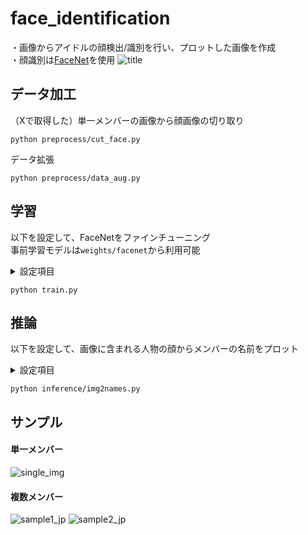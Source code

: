 # face_identification
・画像からアイドルの顔検出/識別を行い、プロットした画像を作成  
・顔識別は[FaceNet](https://github.com/timesler/facenet-pytorch)を使用
![title](https://github.com/user-attachments/assets/aad75e6f-0831-4bc8-9574-7c04afe4e644)


## データ加工
（Xで取得した）単一メンバーの画像から顔画像の切り取り
```
python preprocess/cut_face.py
```
データ拡張
```
python preprocess/data_aug.py
```


## 学習
以下を設定して、FaceNetをファインチューニング  
事前学習モデルは`weights/facenet`から利用可能
<details><summary>設定項目</summary>

・`DATANAME`    ：学習に使用するデータ  
・`LISTNAME`    ：メンバーのリスト  
・`AUG_DIR`     ：データ拡張を行ったデータ  
・`AUG_SIZE`    ：1枚の画像に対してデータ拡張で増やす枚数  
・`DEVICE`      ：cuda or mps or cpu  

</details>

```
python train.py
```


## 推論
以下を設定して、画像に含まれる人物の顔からメンバーの名前をプロット
<details><summary>設定項目</summary>

・`MODELPATH`   ：FaceNet model  
・`IMG_PATH`    ：プロットする画像  
・`MEMBER_LIST` ：メンバーのリスト  
・`MEMBER_ENJP` ：メンバーの名前の日本語/英語データ  
・`FONT_PATH`   ：使用するフォント  
・`FONT_SIZE`   ：使用するフォントサイズ（normal or large）  
・`DEVICE`      ：cuda or mps or cpu  
・`JP`          ：プロット（日本語 or 英語）

</details>

```
python inference/img2names.py
```


## サンプル
#### 単一メンバー
![single_img](https://github.com/user-attachments/assets/9aa4becc-a0ac-4780-93a0-c54c3651d842)
#### 複数メンバー
![sample1_jp](https://github.com/user-attachments/assets/0fe74957-5d7d-47eb-8242-8ad3ddfbbea3)
![sample2_jp](https://github.com/user-attachments/assets/b3cfd422-daa9-4f92-bc13-d288ddb2695c)